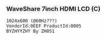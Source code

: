 ### WaveShare 7inch HDMI LCD (C)
```
1024x600 (@60Hz???)
VendorId:0EEF ProductId:0005
BYZHYYZHY By ZH851
```
